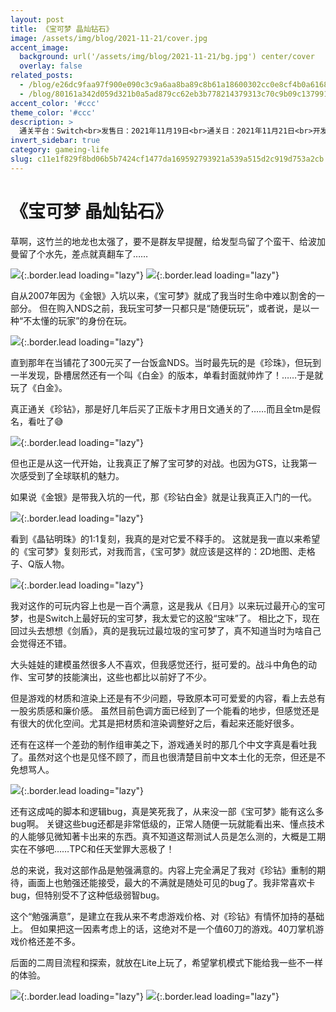 ```yaml
---
layout: post
title: 《宝可梦 晶灿钻石》
image: /assets/img/blog/2021-11-21/cover.jpg
accent_image: 
  background: url('/assets/img/blog/2021-11-21/bg.jpg') center/cover
  overlay: false
related_posts:
  - /blog/e26dc9faa97f900e090c3c9a6aa8ba89c8b61a18600302cc0e8cf4b0a6168abf/
  - /blog/80161a342d059d321b0a5ad879cc62eb3b778214379313c70c9b09c137991332/
accent_color: '#ccc'
theme_color: '#ccc'
description: >
  通关平台：Switch<br>发售日：2021年11月19日<br>通关日：2021年11月21日<br>开发商：ILCA<br>发行商：Nintendo, TPC<br>个人评分：82
invert_sidebar: true
category: gameing-life
slug: c11e1f829f8bd06b5b7424cf1477da169592793921a539a515d2c919d753a2cb
---
```


# 《宝可梦 晶灿钻石》

草啊，这竹兰的地龙也太强了，要不是群友早提醒，给发型鸟留了个蛮干、给波加曼留了个水先，差点就真翻车了……

![](/assets/img/blog/2021-11-21/5.jpg){:.border.lead loading="lazy"}
![](/assets/img/blog/2021-11-21/6.jpg){:.border.lead loading="lazy"}

自从2007年因为《金银》入坑以来，《宝可梦》就成了我当时生命中难以割舍的一部分。
但在购入NDS之前，我玩宝可梦一只都只是“随便玩玩”，或者说，是以一种“不太懂的玩家”的身份在玩。

![](/assets/img/blog/2021-11-21/3.jpg){:.border.lead loading="lazy"}

直到那年在当铺花了300元买了一台饭盒NDS。当时最先玩的是《珍珠》，但玩到一半发现，卧槽居然还有一个叫《白金》的版本，单看封面就帅炸了！……于是就玩了《白金》。

真正通关《珍钻》，那是好几年后买了正版卡才用日文通关的了……而且全tm是假名，看吐了😅

![](/assets/img/blog/2021-11-21/1.jpg){:.border.lead loading="lazy"}

但也正是从这一代开始，让我真正了解了宝可梦的对战。也因为GTS，让我第一次感受到了全球联机的魅力。

如果说《金银》是带我入坑的一代，那《珍钻白金》就是让我真正入门的一代。

![](/assets/img/blog/2021-11-21/2.jpg){:.border.lead loading="lazy"}

看到《晶钻明珠》的1:1复刻，我真的是对它爱不释手的。
这就是我一直以来希望的《宝可梦》复刻形式，对我而言，《宝可梦》就应该是这样的：2D地图、走格子、Q版人物。

![](/assets/img/blog/2021-11-21/4.jpg){:.border.lead loading="lazy"}

我对这作的可玩内容上也是一百个满意，这是我从《日月》以来玩过最开心的宝可梦，也是Switch上最好玩的宝可梦，我太爱它的这股“宝味”了。
相比之下，现在回过头去想想《剑盾》，真的是我玩过最垃圾的宝可梦了，真不知道当时为啥自己会觉得还不错。

大头娃娃的建模虽然很多人不喜欢，但我感觉还行，挺可爱的。战斗中角色的动作、宝可梦的技能演出，这些也都比以前好了不少。

但是游戏的材质和渲染上还是有不少问题，导致原本可可爱爱的内容，看上去总有一股劣质感和廉价感。
虽然目前色调方面已经到了一个能看的地步，但感觉还是有很大的优化空间。尤其是把材质和渲染调整好之后，看起来还能好很多。

还有在这样一个差劲的制作组审美之下，游戏通关时的那几个中文字真是看吐我了。虽然对这个也是见怪不顾了，而且也很清楚目前中文本土化的无奈，但还是不免想骂人。

![](/assets/img/blog/2021-11-21/7.jpg){:.border.lead loading="lazy"}

还有这成吨的脚本和逻辑bug，真是笑死我了，从来没一部《宝可梦》能有这么多bug啊。
关键这些bug还都是非常低级的，正常人随便一玩就能看出来、懂点技术的人能够见微知著卡出来的东西。真不知道这帮测试人员是怎么测的，大概是工期实在不够吧……TPC和任天堂罪大恶极了！

总的来说，我对这部作品是勉强满意的。内容上完全满足了我对《珍钻》重制的期待，画面上也勉强还能接受，最大的不满就是随处可见的bug了。我非常喜欢卡bug，但特别受不了这种低级弱智bug。

这个“勉强满意”，是建立在我从来不考虑游戏价格、对《珍钻》有情怀加持的基础上。
但如果把这一因素考虑上的话，这绝对不是一个值60刀的游戏。40刀掌机游戏价格还差不多。

后面的二周目流程和探索，就放在Lite上玩了，希望掌机模式下能给我一些不一样的体验。


![](/assets/img/blog/2021-11-21/8.jpg){:.border.lead loading="lazy"}
![](/assets/img/blog/2021-11-21/9.jpg){:.border.lead loading="lazy"}


